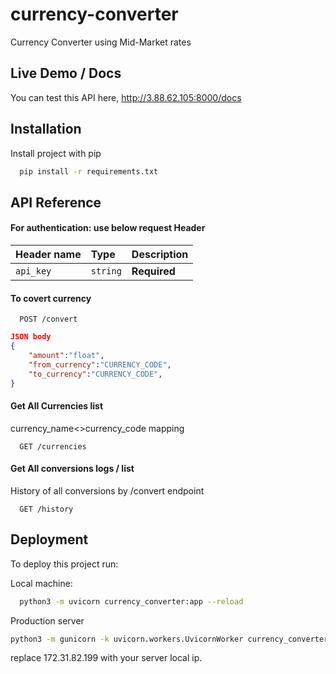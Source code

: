 
# currency-converter


Currency Converter using Mid-Market rates

## Live Demo / Docs

You can test this API here,
http://3.88.62.105:8000/docs


## Installation

Install project with pip

```bash
  pip install -r requirements.txt
```
    

## API Reference

#### **For authentication:** use below request Header 

| Header name | Type     | Description                |
| :-------- | :------- | :------------------------- |
| `api_key` | `string` | **Required** |


#### To covert currency

```http
  POST /convert
```
```json
JSON body
{
    "amount":"float",
    "from_currency":"CURRENCY_CODE",
    "to_currency":"CURRENCY_CODE",
}
```


#### Get All Currencies list
currency_name<>currency_code mapping

```http
  GET /currencies
```

#### Get All conversions logs / list
History of all conversions by /convert endpoint

```http
  GET /history
```


## Deployment

To deploy this project run:

Local machine:
```bash
  python3 -m uvicorn currency_converter:app --reload
```
Production server
```bash
python3 -m gunicorn -k uvicorn.workers.UvicornWorker currency_converter:app --bind=172.31.82.199:8000 --daemon
```

replace 172.31.82.199 with your server local ip.